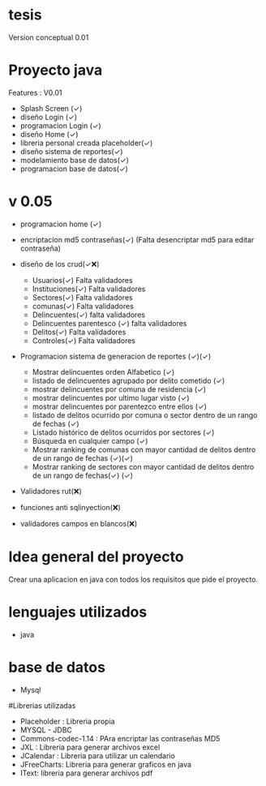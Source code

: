 # tesis

Version conceptual 0.01


# Proyecto java
Features :
	V0.01
* Splash Screen (✓) 
* diseño Login  (✓) 
* programacion Login (✓) 
* diseño Home (✓)
* libreria personal creada placeholder(✓)
* diseño sistema de reportes(✓)
* modelamiento base de datos(✓)
* programacion base de datos(✓)

# v 0.05
* programacion home (✓)
* encriptacion md5 contraseñas(✓) (Falta desencriptar md5 para editar contraseña)
* diseño de los crud(✓❌)
	* Usuarios(✓)  Falta  validadores
	* Instituciones(✓) Falta  validadores
	* Sectores(✓) Falta  validadores
	* comunas(✓) Falta  validadores
	* Delincuentes(✓) falta validadores
	* Delincuentes parentesco (✓) falta validadores
	* Delitos(✓) Falta  validadores
	* Controles(✓) Falta  validadores
	
* Programacion sistema de generacion de reportes (✓)(✓)
	* Mostrar delincuentes orden Alfabetico (✓)
	* listado de delincuentes agrupado por delito cometido (✓)
	* mostrar delincuentes por comuna de residencia (✓) 
	* mostrar delincuentes por ultimo lugar visto  (✓) 
	* mostrar delincuentes por parentezco entre ellos (✓)
	* listado de delitos ocurrido por comuna o sector dentro de un rango de fechas (✓) 
	* Listado histórico de delitos ocurridos por sectores (✓)
	* Búsqueda en cualquier campo (✓)
	* Mostrar ranking de comunas con mayor cantidad de delitos dentro de un rango de fechas (✓)(✓) 
	* Mostrar ranking de sectores con mayor cantidad de delitos dentro de un rango de fechas(✓) (✓) 
	
* Validadores rut(❌)
* funciones anti sqlinyection(❌)
* validadores campos en blancos(❌)
	
# Idea general del proyecto

Crear una aplicacion en java con todos los requisitos que pide el proyecto.

# lenguajes utilizados
* java

# base de datos
* Mysql

#Librerias utilizadas
* Placeholder : Libreria propia
* MYSQL - JDBC
* Commons-codec-1.14 : PAra encriptar las contraseñas MD5
* JXL : Libreria para generar archivos excel 
* JCalendar : Libreria para utilizar un calendario
* JFreeCharts: Libreria para generar graficos en java
* IText: libreria para generar archivos pdf